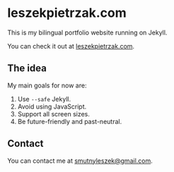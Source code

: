 # leszekpietrzak.com

This is my bilingual portfolio website running on Jekyll.

You can check it out at [leszekpietrzak.com](http://leszekpietrzak.com).


## The idea

My main goals for now are:

1. Use `--safe` Jekyll.
2. Avoid using JavaScript.
3. Support all screen sizes.
4. Be future-friendly and past-neutral.


## Contact

You can contact me at [smutnyleszek@gmail.com](mailto:smutnyleszek@gmail.com).
